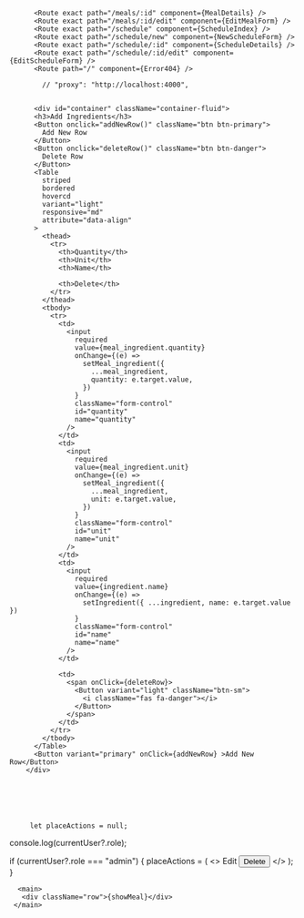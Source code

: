           <Route exact path="/meals/:id" component={MealDetails} />
          <Route exact path="/meals/:id/edit" component={EditMealForm} />
          <Route exact path="/schedule" component={ScheduleIndex} />
          <Route exact path="/schedule/new" component={NewScheduleForm} />
          <Route exact path="/schedule/:id" component={ScheduleDetails} />
          <Route exact path="/schedule/:id/edit" component={EditScheduleForm} />
          <Route path="/" component={Error404} />

            // "proxy": "http://localhost:4000",
          

          <div id="container" className="container-fluid">
          <h3>Add Ingredients</h3>
          <Button onclick="addNewRow()" className="btn btn-primary">
            Add New Row
          </Button>
          <Button onclick="deleteRow()" className="btn btn-danger">
            Delete Row
          </Button>
          <Table
            striped
            bordered
            hovercd
            variant="light"
            responsive="md"
            attribute="data-align"
          >
            <thead>
              <tr>
                <th>Quantity</th>
                <th>Unit</th>
                <th>Name</th>

                <th>Delete</th>
              </tr>
            </thead>
            <tbody>
              <tr>
                <td>
                  <input
                    required
                    value={meal_ingredient.quantity}
                    onChange={(e) =>
                      setMeal_ingredient({
                        ...meal_ingredient,
                        quantity: e.target.value,
                      })
                    }
                    className="form-control"
                    id="quantity"
                    name="quantity"
                  />
                </td>
                <td>
                  <input
                    required
                    value={meal_ingredient.unit}
                    onChange={(e) =>
                      setMeal_ingredient({
                        ...meal_ingredient,
                        unit: e.target.value,
                      })
                    }
                    className="form-control"
                    id="unit"
                    name="unit"
                  />
                </td>
                <td>
                  <input
                    required
                    value={ingredient.name}
                    onChange={(e) =>
                      setIngredient({ ...ingredient, name: e.target.value })
                    }
                    className="form-control"
                    id="name"
                    name="name"
                  />
                </td>

                <td>
                  <span onClick={deleteRow}>
                    <Button variant="light" className="btn-sm">
                      <i className="fas fa-danger"></i>
                    </Button>
                  </span>
                </td>
              </tr>
            </tbody>
          </Table>
          <Button variant="primary" onClick={addNewRow} >Add New Row</Button> 
        </div>






         let placeActions = null;

  console.log(currentUser?.role);

  if (currentUser?.role === "admin") {
    placeActions = (
      <>
         <a className="btn btn-warning" onClick={editPlace}>
          Edit
        </a>
        <button type="submit" className="btn btn-danger" onClick={deletePlace}>
          Delete
        </button> 
      </>
    );
  }

      <main>
       <div className="row">{showMeal}</div>
     </main>